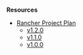 **Resources**
* [Rancher Project Plan](https://github.com/rancher/rancher/wiki/Rancher-Project-Plan)
  * [v1.2.0](https://github.com/rancher/rancher/wiki/Rancher-1.2.0)
  * [v1.1.0](https://github.com/rancher/rancher/wiki/Rancher-1.1.0)
  * [v1.0.0](https://github.com/rancher/rancher/wiki/Rancher-1.0.0)